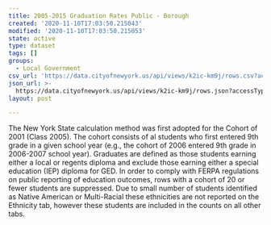 ```yaml
---
title: 2005-2015 Graduation Rates Public - Borough
created: '2020-11-10T17:03:50.215043'
modified: '2020-11-10T17:03:50.215053'
state: active
type: dataset
tags: []
groups:
  - Local Government
csv_url: 'https://data.cityofnewyork.us/api/views/k2ic-km9j/rows.csv?accessType=DOWNLOAD'
json_url: >-
  https://data.cityofnewyork.us/api/views/k2ic-km9j/rows.json?accessType=DOWNLOAD
layout: post

---
```

The New York State calculation method was first adopted for the Cohort of 2001 (Class 2005). The cohort consists of al students who first entered 9th grade in a given school year (e.g., the cohort of 2006 entered 9th grade in 2006-2007 school year). Graduates are defined as those students earning either a local or regents diploma and exclude those earning either a special education (IEP) diploma for GED. In order to comply with FERPA regulations on public reporting of education outcomes, rows with a cohort of 20 or fewer students are suppressed. Due to small number of students identified as Native American or Multi-Racial these ethnicities are not reported on the Ethnicity tab, however these students are included in the counts on all other tabs.
